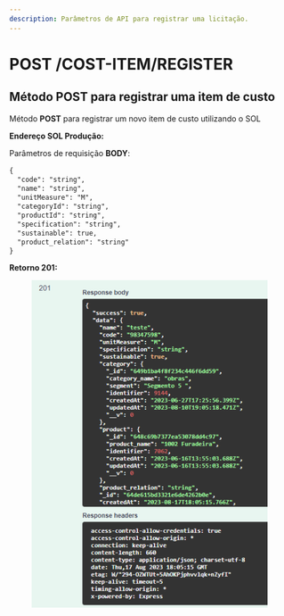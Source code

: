 ```yaml
---
description: Parâmetros de API para registrar uma licitação.
---
```


# POST /COST-ITEM/REGISTER

## Método POST para registrar uma item de custo

Método **POST** para registrar um novo item de custo utilizando o SOL

**Endereço SOL Produção:**&#x20;

Parâmetros de requisição **BODY**:

```
{
  "code": "string",
  "name": "string",
  "unitMeasure": "M",
  "categoryId": "string",
  "productId": "string",
  "specification": "string",
  "sustainable": true,
  "product_relation": "string"
}
```

**Retorno 201:**

<figure><img src="../../.gitbook/assets/Screenshot_8 (2).png" alt=""><figcaption></figcaption></figure>

